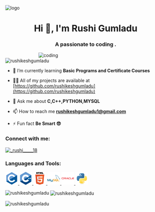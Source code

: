 ![logo](https://github.com/rushikeshgumladu/rushikeshgumladu/blob/main/ezgif-7-e6e7c7c7e6.gif)
<h1 align="center">Hi 👋, I'm Rushi Gumladu</h1>
<h3 align="center">A passionate to coding .</h3>
<img align="right" alt="coding" width="400" src="[https://github.com/rudrabarad/Gifs](https://camo.githubusercontent.com/2366b34bb903c09617990fb5fff4622f3e941349e846ddb7e73df872a9d21233/68747470733a2f2f63646e2e6472696262626c652e636f6d2f75736572732f3733303730332f73637265656e73686f74732f363538313234332f6176656e746f2e676966)">
<p align="left"> <img src="https://komarev.com/ghpvc/?username=rushikeshgumladu&label=Profile%20views&color=0e75b6&style=flat" alt="rushikeshgumladu" /> </p>

- 🌱 I’m currently learning **Basic Programs and Certificate Courses**

- 👨‍💻 All of my projects are available at [https://github.com/rushikeshgumladu](https://github.com/rushikeshgumladu)

- 💬 Ask me about **C,C++,PYTHON,MYSQL**

- 📫 How to reach me **rushikeshgumladu1@gmail.com**

- ⚡ Fun fact **Be Smart 😎**

<h3 align="left">Connect with me:</h3>
<p align="left">
<a href="https://instagram.com/_rushi_____18" target="blank"><img align="center" src="https://raw.githubusercontent.com/rahuldkjain/github-profile-readme-generator/master/src/images/icons/Social/instagram.svg" alt="_rushi_____18" height="30" width="40" /></a>
</p>

<h3 align="left">Languages and Tools:</h3>
<p align="left"> <a href="https://www.cprogramming.com/" target="_blank" rel="noreferrer"> <img src="https://raw.githubusercontent.com/devicons/devicon/master/icons/c/c-original.svg" alt="c" width="40" height="40"/> </a> <a href="https://www.w3schools.com/cpp/" target="_blank" rel="noreferrer"> <img src="https://raw.githubusercontent.com/devicons/devicon/master/icons/cplusplus/cplusplus-original.svg" alt="cplusplus" width="40" height="40"/> </a> <a href="https://www.w3.org/html/" target="_blank" rel="noreferrer"> <img src="https://raw.githubusercontent.com/devicons/devicon/master/icons/html5/html5-original-wordmark.svg" alt="html5" width="40" height="40"/> </a> <a href="https://www.mysql.com/" target="_blank" rel="noreferrer"> <img src="https://raw.githubusercontent.com/devicons/devicon/master/icons/mysql/mysql-original-wordmark.svg" alt="mysql" width="40" height="40"/> </a> <a href="https://www.oracle.com/" target="_blank" rel="noreferrer"> <img src="https://raw.githubusercontent.com/devicons/devicon/master/icons/oracle/oracle-original.svg" alt="oracle" width="40" height="40"/> </a> <a href="https://www.python.org" target="_blank" rel="noreferrer"> <img src="https://raw.githubusercontent.com/devicons/devicon/master/icons/python/python-original.svg" alt="python" width="40" height="40"/> </a> </p>

<p><img align="left" src="https://github-readme-stats.vercel.app/api/top-langs?username=rushikeshgumladu&show_icons=true&locale=en&layout=compact" alt="rushikeshgumladu" /></p>

<p>&nbsp;<img align="center" src="https://github-readme-stats.vercel.app/api?username=rushikeshgumladu&show_icons=true&locale=en" alt="rushikeshgumladu" /></p>

<p><img align="center" src="https://github-readme-streak-stats.herokuapp.com/?user=rushikeshgumladu&" alt="rushikeshgumladu" /></p>
